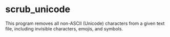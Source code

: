 # scrub_unicode
This program removes all non-ASCII (Unicode) characters from a given text file, including invisible characters, emojis, and symbols.
